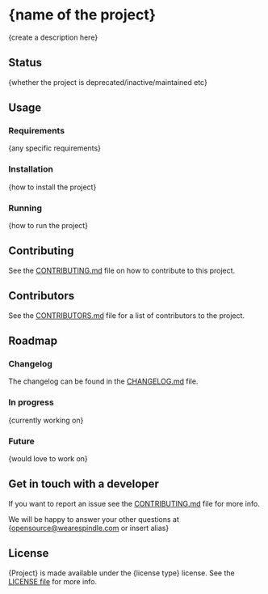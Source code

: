 # {name of the project}

{create a description here}

## Status

{whether the project is deprecated/inactive/maintained etc}

## Usage

### Requirements

{any specific requirements}

### Installation

{how to install the project}

### Running

{how to run the project}

## Contributing

See the [CONTRIBUTING.md](CONTRIBUTING.md) file on how to contribute to this project.

## Contributors

See the [CONTRIBUTORS.md](CONTRIBUTORS.md) file for a list of contributors to the project.

## Roadmap

### Changelog

The changelog can be found in the [CHANGELOG.md](CHANGELOG.md) file.

### In progress

{currently working on}

### Future

{would love to work on}

## Get in touch with a developer

If you want to report an issue see the [CONTRIBUTING.md](CONTRIBUTING.md) file for more info.

We will be happy to answer your other questions at {opensource@wearespindle.com or insert alias}

## License

{Project} is made available under the {license type} license. See the [LICENSE file](LICENSE) for more info.
